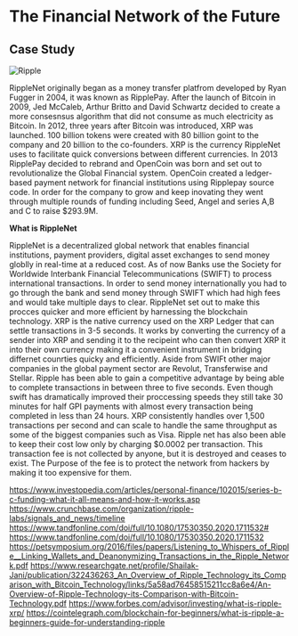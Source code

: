 # The Financial Network of the Future

## Case Study

![Ripple](https://cloudfront-us-east-1.images.arcpublishing.com/coindesk/KBO6JWAI2ZFDRNSLEX552UL62U.jpg)

RippleNet originally began as a money transfer platfrom developed by Ryan Fugger in 2004, it was known as RipplePay. After the launch of Bitcoin in 2009, Jed McCaleb, Arthur Britto and David Schwartz decided to create a more consesnsus algorithm that did not consume as much electricity as Bitcoin. In 2012, three years after Bitcoin was introduced, XRP was launched. 100 billion tokens were created with 80 billion goint to the company and 20 billion to the co-founders. XRP is the currency RippleNet uses to facilitate quick conversions between different currencies. In 2013 RipplePay decided to rebrand and OpenCoin was born and set out to revolutionalize the Global Financial system. OpenCoin created a ledger-based payment network for financial institutions using Ripplepay source code. In order for the company to grow and keep inovating they went through multiple rounds of funding including Seed, Angel and series A,B and C to raise $293.9M.

**What is RippleNet**

RippleNet is a decentralized global network that enables financial institutions, payment providers, digital asset exchanges to send money globlly in real-time at a reduced cost. As of now Banks use the Society for Worldwide Interbank Financial Telecommunications (SWIFT) to process international transactions. In order to send money internationally you had to go through the bank and send money through SWIFT which had high fees and would take multiple days to clear. RippleNet set out to make this procces quicker and more efficient by harnessing the blockchain technology. XRP is the native currency used on the XRP Ledger that can settle transactions in 3-5 seconds. It works by converting the currency of a sender into XRP and sending it to the recipeint who can then convert XRP it into their own currency making it a convenient instrument in bridging differnet counrties quicky and efficiently. Aside from SWIFt other major companies in the global payment sector are Revolut, Transferwise and Stellar. Ripple has been able to gain a competitive advantage by being able to complete transactions in between three to five seconds. Even though swift has dramatically improved their proccessing speeds they still take 30 minutes for half GPI payments with almost every transaction being completed in less than 24 hours. XRP consistently handles over 1,500 transactions per second and can scale to handle the same throughput as some of the biggest companies such as Visa. Ripple net has also been able to keep their cost low only by charging $0.0002 per transaction. This transaction fee is not collected by anyone, but it is destroyed  and ceases to exist. The Purpose of the fee is to protect the network from hackers by making it too expensive for them. 





https://www.investopedia.com/articles/personal-finance/102015/series-b-c-funding-what-it-all-means-and-how-it-works.asp
https://www.crunchbase.com/organization/ripple-labs/signals_and_news/timeline
https://www.tandfonline.com/doi/full/10.1080/17530350.2020.1711532#
https://www.tandfonline.com/doi/full/10.1080/17530350.2020.1711532
https://petsymposium.org/2016/files/papers/Listening_to_Whispers_of_Ripple__Linking_Wallets_and_Deanonymizing_Transactions_in_the_Ripple_Network.pdf
https://www.researchgate.net/profile/Shailak-Jani/publication/322436263_An_Overview_of_Ripple_Technology_its_Comparison_with_Bitcoin_Technology/links/5a58ad76458515211cc8a6e4/An-Overview-of-Ripple-Technology-its-Comparison-with-Bitcoin-Technology.pdf
https://www.forbes.com/advisor/investing/what-is-ripple-xrp/
https://cointelegraph.com/blockchain-for-beginners/what-is-ripple-a-beginners-guide-for-understanding-ripple
